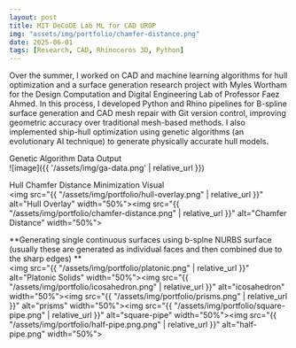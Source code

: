 ```yaml
---
layout: post
title: MIT DeCoDE Lab ML for CAD UROP
img: "assets/img/portfolio/chamfer-distance.png"
date: 2025-06-01
tags: [Research, CAD, Rhinoceros 3D, Python]
---
```

Over the summer, I worked on CAD and machine learning algorithms for hull optimization and a surface generation research project with Myles Wortham for the Design Computation and Digital Engineering Lab of Professor Faez Ahmed. In this process, I developed Python and Rhino pipelines for B-spline surface generation and CAD mesh repair with Git version control, improving geometric accuracy over traditional mesh-based methods. I also implemented ship-hull optimization using genetic algorithms (an evolutionary AI technique) to generate physically accurate hull models.

Genetic Algorithm Data Output  
![image]({{ '/assets/img/ga-data.png' | relative_url }})

Hull Chamfer Distance Minimization Visual  
<img src="{{ "/assets/img/portfolio/hull-overlay.png" | relative_url }}" alt="Hull Overlay" width="50%"><img src="{{ "/assets/img/portfolio/chamfer-distance.png" | relative_url }}" alt="Chamfer Distance" width="50%">

**Generating single continuous surfaces using b-splne NURBS surface (usually these are generated as individual faces and then combined due to the sharp edges)
**  
<img src="{{ "/assets/img/portfolio/platonic.png" | relative_url }}" alt="Platonic Solids" width="50%"><img src="{{ "/assets/img/portfolio/icosahedron.png" | relative_url }}" alt="icosahedron" width="50%"><img src="{{ "/assets/img/portfolio/prisms.png" | relative_url }}" alt="prisms" width="50%"><img src="{{ "/assets/img/portfolio/square-pipe.png" | relative_url }}" alt="square-pipe" width="50%"><img src="{{ "/assets/img/portfolio/half-pipe.png.png" | relative_url }}" alt="half-pipe.png" width="50%">

